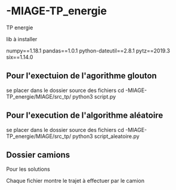 # -MIAGE-TP_energie
TP energie

lib à installer 

numpy==1.18.1
pandas==1.0.1
python-dateutil==2.8.1
pytz==2019.3
six==1.14.0

## Pour l'exectuion de l'agorithme glouton 
se placer dans le dossier source des fichiers 
cd -MIAGE-TP_energie/MIAGE/src_tp/
python3 script.py 


## Pour l'execution de l'algorithme aléatoire 
se placer dans le dossier source des fichiers
cd -MIAGE-TP_energie/MIAGE/src_tp/
python3 script_aleatoire.py 

## Dossier camions 
Pour les solutions

Chaque fichier montre le trajet à effectuer par le camion
